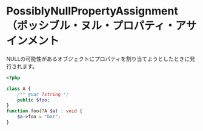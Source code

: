 # PossiblyNullPropertyAssignment（ポッシブル・ヌル・プロパティ・アサインメント

NULLの可能性があるオブジェクトにプロパティを割り当てようとしたときに発行されます。

```php
<?php

class A {
    /** @var ?string */
    public $foo;
}
function foo(?A $a) : void {
    $a->foo = "bar";
}
```
